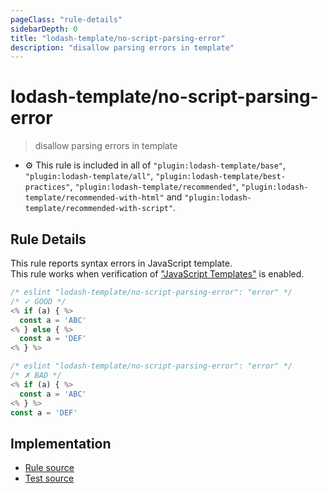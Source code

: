 ```yaml
---
pageClass: "rule-details"
sidebarDepth: 0
title: "lodash-template/no-script-parsing-error"
description: "disallow parsing errors in template"
---
```


# lodash-template/no-script-parsing-error

> disallow parsing errors in template

- :gear: This rule is included in all of `"plugin:lodash-template/base"`, `"plugin:lodash-template/all"`, `"plugin:lodash-template/best-practices"`, `"plugin:lodash-template/recommended"`, `"plugin:lodash-template/recommended-with-html"` and `"plugin:lodash-template/recommended-with-script"`.

## Rule Details

This rule reports syntax errors in JavaScript template.  
This rule works when verification of ["JavaScript Templates"](../index.md#for-javascript-templates) is enabled.

<!-- prettier-ignore -->
```js
/* eslint "lodash-template/no-script-parsing-error": "error" */
/* ✓ GOOD */
<% if (a) { %>
  const a = 'ABC'
<% } else { %>
  const a = 'DEF'
<% } %>
```

<!-- prettier-ignore -->
```js
/* eslint "lodash-template/no-script-parsing-error": "error" */
/* ✗ BAD */
<% if (a) { %>
  const a = 'ABC'
<% } %>
const a = 'DEF'
```

## Implementation

- [Rule source](https://github.com/yusufkandemir/eslint-plugin-lodash-template/blob/master/lib/rules/no-script-parsing-error.js)
- [Test source](https://github.com/yusufkandemir/eslint-plugin-lodash-template/blob/master/tests/lib/rules/no-script-parsing-error.js)
